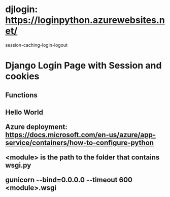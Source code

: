 # djlogin: https://loginpython.azurewebsites.net/
session-caching-login-logout

<h1> Django Login Page with Session and cookies </h1>
<h2>Functions<h2>
<body>
Hello World
 
Azure deployment: https://docs.microsoft.com/en-us/azure/app-service/containers/how-to-configure-python

<p>&ltmodule&gt is the path to the folder that contains wsgi.py</p>
<p>gunicorn --bind=0.0.0.0 --timeout 600 &ltmodule&gt.wsgi</p>
</body>
